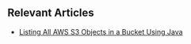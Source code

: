 ## Relevant Articles
- [Listing All AWS S3 Objects in a Bucket Using Java](https://www.baeldung.com/java-aws-s3-list-bucket-objects)
